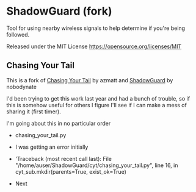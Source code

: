 # ShadowGuard (fork)
Tool for using nearby wireless signals to help determine if you're being followed. 

Released under the MIT License https://opensource.org/licenses/MIT

## Chasing Your Tail
This is a fork of [Chasing Your Tail](https://github.com/azmatt/chasing_your_tail) by azmatt and [ShadowGuard](https://github.com/nobodynate/ShadowGuard) by nobodynate

I'd been trying to get this work last year and had a bunch of trouble, so if this is somehow useful for others I figure I'll see if I can make a mess of sharing it (first timer).  

I'm going about this in no particular order

- chasing_your_tail.py
- I was getting an error initially
- 'Traceback (most recent call last):
  File "/home/auser/ShadowGuard/cyt/chasing_your_tail.py", line 16, in <module>
    cyt_sub.mkdir(parents=True, exist_ok=True)

- Next 
